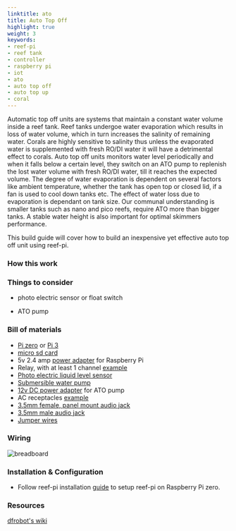 ```yaml
---
linktitle: ato
title: Auto Top Off
highlight: true
weight: 3
keywords:
- reef-pi
- reef tank
- controller
- raspberry pi
- iot
- ato
- auto top off
- auto top up
- coral
---
```


Automatic top off units are systems that maintain a constant water volume inside a reef tank. Reef tanks undergoe water evaporation which results in loss of water volume, which in turn increases the salinity of remaining water. Corals are highly sensitive to salinity thus unless the evaporated water is supplemented with fresh RO/DI water it will have a detrimental effect to corals. Auto top off units monitors water level periodically and when it falls below a certain level, they switch on an ATO pump to replenish the lost water volume with fresh RO/DI water, till it reaches the expected volume. The degree of water evaporation is dependent on several factors like ambient temperature,  whether the tank has open top or  closed lid, if a fan is used to cool down tanks etc. The effect of water loss due to evaporation is dependant on tank size. Our communal understanding is smaller tanks such as nano and pico reefs,  require ATO more than bigger tanks. A stable water height is also important for optimal skimmers performance.

This build guide will cover how to build an inexpensive yet effective auto top off unit using reef-pi.

### How this work

### Things to consider

- photo electric sensor or float switch

- ATO pump


### Bill of materials

- [Pi zero](https://www.adafruit.com/product/3400) or [Pi 3](https://www.adafruit.com/product/3055)
- [micro sd card](https://www.adafruit.com/product/2693)
- 5v 2.4 amp [power adapter](https://www.adafruit.com/product/1995) for Raspberry Pi
- Relay, with at least 1 channel [example](https://www.amazon.com/dp/B00E0NTPP4)
- [Photo electric liquid level sensor](https://www.amazon.com/dp/B074T9WHGF/)
- [Submersible water pump](https://www.amazon.com/dp/B073VSZH2P/)
- [12v DC power adapter](https://www.amazon.com/dp/B01ICSD93Q/) for ATO pump
- AC receptacles [example](https://www.amazon.com/gp/product/B002DQT5UK/)
- [3.5mm female, panel mount audio jack](https://www.amazon.com/dp/B013AP77T8)
- [3.5mm male audio jack](https://www.amazon.com/dp/B00MFRZ2SG/)
- [Jumper wires](https://www.amazon.com/dp/B00DJY4RS0)

### Wiring

![breadboard](/img/ato/breadboard.png)

### Installation & Configuration

- Follow reef-pi installation [guide](../../general-guides/install) to setup reef-pi on Raspberry Pi zero.


### Resources

[dfrobot's wiki](https://www.dfrobot.com/wiki/index.php/Liquid_Level_Sensor-FS-IR02_SKU:_SEN0205)
